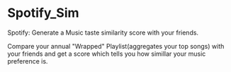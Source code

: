 # Spotify_Sim
Spotify: Generate a Music taste similarity score with your friends.

Compare your annual "Wrapped" Playlist(aggregates your top songs) with your friends
and get a score which tells you how simillar your music preference is.


